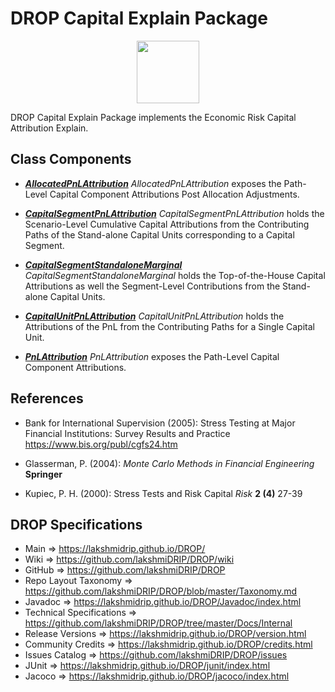 # DROP Capital Explain Package

<p align="center"><img src="https://github.com/lakshmiDRIP/DROP/blob/master/DRIP_Logo.gif?raw=true" width="100"></p>

DROP Capital Explain Package implements the Economic Risk Capital Attribution Explain.


## Class Components

 * [***AllocatedPnLAttribution***](https://github.com/lakshmiDRIP/DROP/tree/master/src/main/java/org/drip/capital/explain/AllocatedPnLAttribution.java)
 <i>AllocatedPnLAttribution</i> exposes the Path-Level Capital Component Attributions Post Allocation Adjustments.

 * [***CapitalSegmentPnLAttribution***](https://github.com/lakshmiDRIP/DROP/tree/master/src/main/java/org/drip/capital/explain/CapitalSegmentPnLAttribution.java)
 <i>CapitalSegmentPnLAttribution</i> holds the Scenario-Level Cumulative Capital Attributions from the Contributing Paths of the Stand-alone Capital Units corresponding to a Capital Segment.

 * [***CapitalSegmentStandaloneMarginal***](https://github.com/lakshmiDRIP/DROP/tree/master/src/main/java/org/drip/capital/explain/CapitalSegmentStandaloneMarginal.java)
 <i>CapitalSegmentStandaloneMarginal</i> holds the Top-of-the-House Capital Attributions as well the Segment-Level Contributions from the Stand-alone Capital Units.

 * [***CapitalUnitPnLAttribution***](https://github.com/lakshmiDRIP/DROP/tree/master/src/main/java/org/drip/capital/explain/CapitalUnitPnLAttribution.java)
 <i>CapitalUnitPnLAttribution</i> holds the Attributions of the PnL from the Contributing Paths for a Single Capital Unit.

 * [***PnLAttribution***](https://github.com/lakshmiDRIP/DROP/tree/master/src/main/java/org/drip/capital/explain/PnLAttribution.java)
 <i>PnLAttribution</i> exposes the Path-Level Capital Component Attributions.


## References

 * Bank for International Supervision (2005): Stress Testing at Major Financial Institutions: Survey Results and Practice https://www.bis.org/publ/cgfs24.htm

 * Glasserman, P. (2004): <i>Monte Carlo Methods in Financial Engineering</i> <b>Springer</b>

 * Kupiec, P. H. (2000): Stress Tests and Risk Capital <i>Risk</i> <b>2 (4)</b> 27-39


## DROP Specifications
 * Main                     => https://lakshmidrip.github.io/DROP/
 * Wiki                     => https://github.com/lakshmiDRIP/DROP/wiki
 * GitHub                   => https://github.com/lakshmiDRIP/DROP
 * Repo Layout Taxonomy     => https://github.com/lakshmiDRIP/DROP/blob/master/Taxonomy.md
 * Javadoc                  => https://lakshmidrip.github.io/DROP/Javadoc/index.html
 * Technical Specifications => https://github.com/lakshmiDRIP/DROP/tree/master/Docs/Internal
 * Release Versions         => https://lakshmidrip.github.io/DROP/version.html
 * Community Credits        => https://lakshmidrip.github.io/DROP/credits.html
 * Issues Catalog           => https://github.com/lakshmiDRIP/DROP/issues
 * JUnit                    => https://lakshmidrip.github.io/DROP/junit/index.html
 * Jacoco                   => https://lakshmidrip.github.io/DROP/jacoco/index.html
